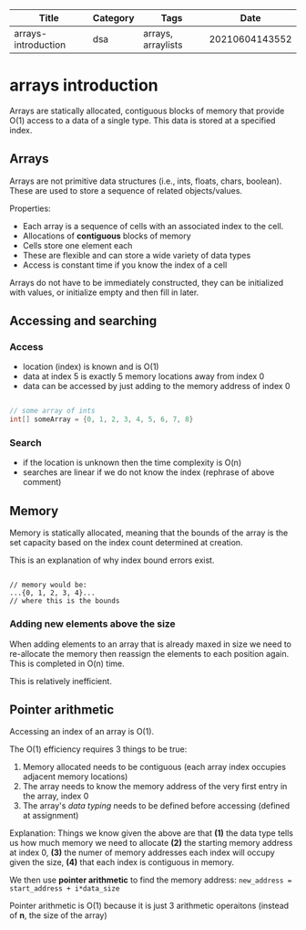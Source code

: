 |  Title | Category  | Tags  | Date |
| ------------ | ------------ | ------------ | ----|
| arrays-introduction | dsa  | arrays, arraylists  | 20210604143552 |

# arrays introduction
Arrays are statically allocated, contiguous blocks of memory that provide O(1)
access to a data of a single type. This data is stored at a specified index.

## Arrays
Arrays are not primitive data structures (i.e., ints, floats, chars, boolean). These are used
to store a sequence of related objects/values.

Properties:
* Each array is a sequence of cells with an associated index to the cell.
* Allocations of **contiguous** blocks of memory
* Cells store one element each
* These are flexible and can store a wide variety of data types
* Access is constant time if you know the index of a cell

Arrays do not have to be immediately constructed, they can be initialized with
values, or initialize empty and then fill in later.

## Accessing and searching

### Access
* location (index) is known and is O(1)
* data at index 5 is exactly 5 memory locations away from index 0
* data can be accessed by just adding to the memory address of index 0

```java

// some array of ints
int[] someArray = {0, 1, 2, 3, 4, 5, 6, 7, 8}

```

### Search
* if the location is unknown then the time complexity is O(n)
* searches are linear if we do not know the index (rephrase of above comment)

## Memory
Memory is statically allocated, meaning that the bounds of the array is
the set capacity based on the index count determined at creation.

This is an explanation of why index bound errors exist.

```

// memory would be:
...{0, 1, 2, 3, 4}...
// where this is the bounds

```

### Adding new elements above the size
When adding elements to an array that is already maxed in size we need to re-allocate the memory
then reassign the elements to each position again. This is completed in O(n) time.

This is relatively inefficient.

## Pointer arithmetic
Accessing an index of an array is O(1).

The O(1) efficiency requires 3 things to be true:
1. Memory allocated needs to be contiguous (each array index occupies adjacent memory locations)
1. The array needs to know the memory address of the very first entry in the array, index 0
1. The array's *data typing* needs to be defined before accessing (defined at assignment)

Explanation:
Things we know given the above are that **(1)** the data type tells us how much memory we need to allocate
**(2)** the starting memory address at index 0, **(3)** the numer of memory addresses each
index will occupy given the size, **(4)** that each index is contiguous in memory.

We then use **pointer arithmetic** to find the memory address:
`new_address = start_address + i*data_size`

Pointer arithmetic is O(1) because it is just 3 arithmetic operaitons (instead of **n**, the size of the array)


